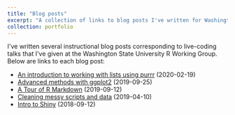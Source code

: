 ```yaml
---
title: "Blog posts"
excerpt: "A collection of links to blog posts I've written for Washington State University's R Working Group."
collection: portfolio
---
```


I've written several instructional blog posts corresponding to live-coding talks that I've given at the Washington State University R Working Group. Below are links to each blog post:

+ [An introduction to working with lists using purrr](https://cougrstats.wordpress.com/2020/02/19/an-introduction-to-working-with-lists-using-purrr/) (2020-02-19)
+ [Advanced methods with ggplot2](https://cougrstats.wordpress.com/2019/09/25/advanced-methods-with-ggplot2/) (2019-09-25)
+ [A Tour of R Markdown](https://cougrstats.wordpress.com/2019/09/12/a-tour-of-r-markdown/) (2019-09-12)
+ [Cleaning messy scripts and data](https://cougrstats.wordpress.com/2019/04/10/cleaning-messy-scripts-and-data/) (2019-04-10)
+ [Intro to Shiny](https://cougrstats.wordpress.com/2018/09/12/how-to-shiny-2/) (2018-09-12)
